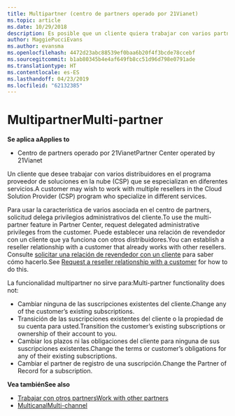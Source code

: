 ```yaml
---
title: Multipartner (centro de partners operado por 21Vianet)
ms.topic: article
ms.date: 10/29/2018
description: Es posible que un cliente quiera trabajar con varios partners especializados en distintos servicios en el programa Proveedor de soluciones en la nube.
author: MaggiePucciEvans
ms.author: evansma
ms.openlocfilehash: 4472d23abc88539ef0baa6b20f4f3bcde78ccebf
ms.sourcegitcommit: b1ab80345b4e4af649fb8cc51d96d798e0791ade
ms.translationtype: HT
ms.contentlocale: es-ES
ms.lasthandoff: 04/23/2019
ms.locfileid: "62132385"
---
```

# <a name="multi-partner"></a><span data-ttu-id="9bdd5-103">Multipartner</span><span class="sxs-lookup"><span data-stu-id="9bdd5-103">Multi-partner</span></span>

<span data-ttu-id="9bdd5-104">**Se aplica a**</span><span class="sxs-lookup"><span data-stu-id="9bdd5-104">**Applies to**</span></span>

-   <span data-ttu-id="9bdd5-105">Centro de partners operado por 21Vianet</span><span class="sxs-lookup"><span data-stu-id="9bdd5-105">Partner Center operated by 21Vianet</span></span>


<span data-ttu-id="9bdd5-106">Un cliente que desee trabajar con varios distribuidores en el programa proveedor de soluciones en la nube (CSP) que se especializan en diferentes servicios.</span><span class="sxs-lookup"><span data-stu-id="9bdd5-106">A customer may wish to work with multiple resellers in the Cloud Solution Provider (CSP) program who specialize in different services.</span></span>

<span data-ttu-id="9bdd5-107">Para usar la característica de varios asociada en el centro de partners, solicitud delega privilegios administrativos del cliente.</span><span class="sxs-lookup"><span data-stu-id="9bdd5-107">To use the multi-partner feature in Partner Center, request delegated administrative privileges from the customer.</span></span> <span data-ttu-id="9bdd5-108">Puede establecer una relación de revendedor con un cliente que ya funciona con otros distribuidores.</span><span class="sxs-lookup"><span data-stu-id="9bdd5-108">You can establish a reseller relationship with a customer that already works with other resellers.</span></span> <span data-ttu-id="9bdd5-109">Consulte [solicitar una relación de revendedor con un cliente](request-a-relationship-with-a-customer.md) para saber cómo hacerlo.</span><span class="sxs-lookup"><span data-stu-id="9bdd5-109">See [Request a reseller relationship with a customer](request-a-relationship-with-a-customer.md) for how to do this.</span></span>

<span data-ttu-id="9bdd5-110">La funcionalidad multipartner no sirve para:</span><span class="sxs-lookup"><span data-stu-id="9bdd5-110">Multi-partner functionality does not:</span></span>

-   <span data-ttu-id="9bdd5-111">Cambiar ninguna de las suscripciones existentes del cliente.</span><span class="sxs-lookup"><span data-stu-id="9bdd5-111">Change any of the customer’s existing subscriptions.</span></span>
-   <span data-ttu-id="9bdd5-112">Transición de las suscripciones existentes del cliente o la propiedad de su cuenta para usted.</span><span class="sxs-lookup"><span data-stu-id="9bdd5-112">Transition the customer’s existing subscriptions or ownership of their account to you.</span></span>
-   <span data-ttu-id="9bdd5-113">Cambiar los plazos ni las obligaciones del cliente para ninguna de sus suscripciones existentes.</span><span class="sxs-lookup"><span data-stu-id="9bdd5-113">Change the terms or customer’s obligations for any of their existing subscriptions.</span></span>
-   <span data-ttu-id="9bdd5-114">Cambiar el partner de registro de una suscripción.</span><span class="sxs-lookup"><span data-stu-id="9bdd5-114">Change the Partner of Record for a subscription.</span></span>

<span data-ttu-id="9bdd5-115">**Vea también**</span><span class="sxs-lookup"><span data-stu-id="9bdd5-115">**See also**</span></span>

-   [<span data-ttu-id="9bdd5-116">Trabajar con otros partners</span><span class="sxs-lookup"><span data-stu-id="9bdd5-116">Work with other partners</span></span>](work-with-other-partners.md)
-   [<span data-ttu-id="9bdd5-117">Multicanal</span><span class="sxs-lookup"><span data-stu-id="9bdd5-117">Multi-channel</span></span>](multichannel.md)

 




